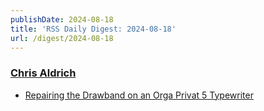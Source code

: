 ```yaml
---
publishDate: 2024-08-18
title: 'RSS Daily Digest: 2024-08-18'
url: /digest/2024-08-18
---
```


### [Chris Aldrich](https://boffosocko.com/)

  * [Repairing the Drawband on an Orga Privat 5 Typewriter](https://boffosocko.com/2024/08/17/repairing-the-drawband-on-an-orga-privat-5-typewriter/)
  
